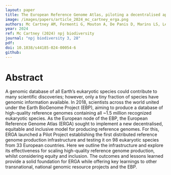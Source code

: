 ```yaml
---
layout: paper
title: The European Reference Genome Atlas, piloting a decentralised approach to equitable biodiversity genomics
image: /images/papers/article_2024_mc_cartney_erga.png
authors: Mc Cartney AM, Formenti G, Mouton A, De Panis D, Marins LS, Leitao HG, Diedericks G, Kirangwa J, Morselli M, Salces J, Escudero N, Iannucci A, Natali C, Svardal H, Fernandez R, De Pooter T, Joris G, Strazisar M, Wood J, Herron KE, Seehausen O, Watts PC, Shaw F, Davey RP, Minotto A, Fernandez Gonzalez JM, Bohne A, Alegria C, Alioto T, Alves PC, Amorim IR, Aury J-M, Backstrom N, Baldrian P, Ballarin L, Baltrunaite L, Barta E, BedHom B, Belser C, Bergsten J, Bertrand L, Bilandija H, Binzer-Panchal M, Bista I, Blaxter M, Borges PAV, Borges Dias G, Bosse M, Brown T, Bruggmann R, Buena-Atienza E, Burgin J, Buzan E, Cariani A, Casadei N, Chiara M, Chozas S, Ciampor F, Crottini A, Cruaud C, Cruz F, Dalen L, De Biase A, del Campo J, Delic T, Dennis AB, Derks MFL, Diroma MA, Djan M, Duprat S, Eleftheriadi K, Feulner PGD, Flot J-F, Forni G, Fosso B, Fournier P, Fournier-Chambrillon C, Gabaldon T, Garg S, Gissi C, Giupponi L, Gomez-Garrido J, Gonzalez J, Grilo ML, Gruening B, Guerin T, Guiglielmoni N, Gut M, Haesler MP, Hahn C, Halpern B, Harrison P, Heintz J, Hindrikson M, Hoglund J, Howe K, Hughes G, Istace B, Cock MJ, Jancekovic F, Jonsson ZO, Joye-Dind S, Koskimaki JJ, Krystufek B, Kubacka J, Kuhl H, Kusza S, Labadie K, Lahteenaro M, Lantz H, Lavrinienko A, Leclere L, Lopes RJ, Madsen O, Magdelenat G, Magoga G, Manousaki T, Mappes T, Marques JP, Martinez Redondo GI, Maumus F, McCarthy SA, Megens H-J, Melo-Ferreira J, Mendes SL, Montagna M, Moreno J, Mosbech M-B, Moura M, Musilova Z, Myers E, Nash WJ, Nater A, Nicholson P, Niell M, Nijland R, Noel B, Noren K, Oliveira PH, Olsen R-A, Ometto L, Oomen RA, Ossowski S, Palinauskas V, Palsson S, Panibe JP, Pauperio J, Pavlek M, Payen E, Pawlowska J, Pellicer J, Pesole G, Pimenta J, Pippel M, Pirttila AM, Poulakakis N, Rajan J, Rego RMC, Resendes R, Resl P, Riesgo A, Rodin-Morch P, Soares AER, Rodriguez Fernandes C, Romeiras MM, Roxo G, Ruber L, Ruiz-Lopez MJ, Saarma U, Silva LP, Sim-Sim M, Soler L, Sousa VC, Sousa Santos C, Spada A, Stefanovic M, Steger V, Stiller J, Stock M, Struck THH, Sudasinghe H, Tapanainen R, Tellgren-Roth C, Trindade H, Tukalenko Y, Urso I, Vacherie B, Van Belleghem SM, van Oers K, Vargas-Chavez C, Velickovic N, Vella N, Vella A, Vernesi C, Vicente S, Villa S, Vinnere Pettersson O, Volckaert FAM, Voros J, Wincker P, Winkler S, Ciofi C, Waterhouse RM, Mazzoni CJ.
year: 2024
ref: Mc Cartney (2024) npj biodiversity
journal: "npj biodiversity 3, 28"
pdf: 
doi: 10.1038/s44185-024-00054-6
github: 
---
```


# Abstract
A genomic database of all Earth’s eukaryotic species could contribute to many scientific discoveries; however, only a tiny fraction of species have genomic information available. In 2018, scientists across the world united under the Earth BioGenome Project (EBP), aiming to produce a database of high-quality reference genomes containing all ~1.5 million recognized eukaryotic species. As the European node of the EBP, the European Reference Genome Atlas (ERGA) sought to implement a new decentralised, equitable and inclusive model for producing reference genomes. For this, ERGA launched a Pilot Project establishing the first distributed reference genome production infrastructure and testing it on 98 eukaryotic species from 33 European countries. Here we outline the infrastructure and explore its effectiveness for scaling high-quality reference genome production, whilst considering equity and inclusion. The outcomes and lessons learned provide a solid foundation for ERGA while offering key learnings to other transnational, national genomic resource projects and the EBP.
